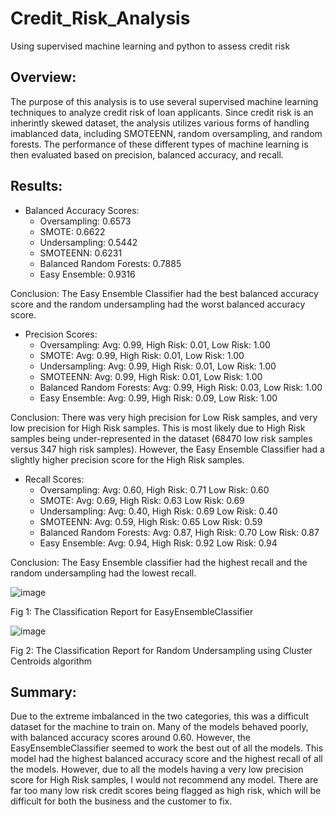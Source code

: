 # Credit_Risk_Analysis
Using supervised machine learning and python to assess credit risk

## Overview: 
The purpose of this analysis is to use several supervised machine learning techniques to analyze credit risk of loan applicants. Since credit risk is an inherintly skewed dataset, the analysis utilizes various forms of handling imablanced data, including SMOTEENN, random oversampling, and random forests. The performance of these different types of machine learning is then evaluated based on precision, balanced accuracy, and recall.

## Results: 
- Balanced Accuracy Scores:
  - Oversampling: 0.6573
  - SMOTE: 0.6622
  - Undersampling: 0.5442
  - SMOTEENN: 0.6231
  - Balanced Random Forests: 0.7885
  - Easy Ensemble: 0.9316
  
Conclusion: The Easy Ensemble Classifier had the best balanced accuracy score and the random undersampling had the worst balanced accuracy score.

- Precision Scores:
  - Oversampling: Avg: 0.99, High Risk: 0.01, Low Risk: 1.00
  - SMOTE: Avg: 0.99, High Risk: 0.01, Low Risk: 1.00
  - Undersampling: Avg: 0.99, High Risk: 0.01, Low Risk: 1.00
  - SMOTEENN: Avg: 0.99, High Risk: 0.01, Low Risk: 1.00
  - Balanced Random Forests: Avg: 0.99, High Risk: 0.03, Low Risk: 1.00
  - Easy Ensemble: Avg: 0.99, High Risk: 0.09, Low Risk: 1.00
  
Conclusion: There was very high precision for Low Risk samples, and very low precision for High Risk samples. This is most likely due to High Risk samples being under-represented in the dataset (68470 low risk samples versus 347 high risk samples). However, the Easy Ensemble Classifier had a slightly higher precision score for the High Risk samples.

- Recall Scores:
  - Oversampling: Avg: 0.60, High Risk: 0.71 Low Risk: 0.60
  - SMOTE: Avg: 0.69, High Risk: 0.63 Low Risk: 0.69
  - Undersampling: Avg: 0.40, High Risk: 0.69 Low Risk: 0.40
  - SMOTEENN: Avg: 0.59, High Risk: 0.65 Low Risk: 0.59
  - Balanced Random Forests: Avg: 0.87, High Risk: 0.70 Low Risk: 0.87
  - Easy Ensemble: Avg: 0.94, High Risk: 0.92 Low Risk: 0.94

Conclusion: The Easy Ensemble classifier had the highest recall and the random undersampling had the lowest recall.

![image](https://user-images.githubusercontent.com/95397823/166186175-7d18615a-d131-47d9-9904-fc38da01a731.png)

Fig 1: The Classification Report for EasyEnsembleClassifier

![image](https://user-images.githubusercontent.com/95397823/166186227-095bde0a-0e31-4dea-967e-d697c3becd13.png)

Fig 2: The Classification Report for Random Undersampling using Cluster Centroids algorithm


## Summary: 
Due to the extreme imbalanced in the two categories, this was a difficult dataset for the machine to train on. Many of the models behaved poorly, with balanced accuracy scores around 0.60. However, the EasyEnsembleClassifier seemed to work the best out of all the models. This model had the highest balanced accuracy score and the highest recall of all the models. However, due to all the models having a very low precision score for High Risk samples, I would not recommend any model. There are far too many low risk credit scores being flagged as high risk, which will be difficult for both the business and the customer to fix.
